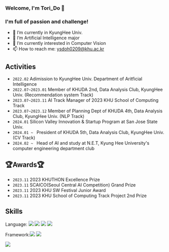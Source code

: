 

### Welcome, I'm Tori_Do 👋
###  I'm full of passion and challenge!
- 🔭 I’m currently in KyungHee Univ.
- 🌱 I’m Artificial Intelligence major
- 🤔 I’m currently interested in Computer Vision
- 📫 How to reach me: ysdoh0209@khu.ac.kr


## Activities
-  `2022.02` Adimission to KyungHee Univ. Department of Aritficial Intelligence
-  `2022.07~2023.01` Member of KHUDA 2nd, Data Analysis Club, KyungHee Univ. (Recommendation system Track)
-  `2023.07~2023.11` AI Track Manager of 2023 KHU School of Computing Track
-  `2023.07~2023.12` Member of Planning Dept of KHUDA 4th, Data Analysis Club, KyungHee Univ. (NLP Track)
-  `2024.01` Silicon Valley Innovation & Startup Program at San Jose State Univ.
-  `2024.01 ~ ` President of KHUDA 5th, Data Analysis Club, KyungHee Univ. (CV Track)
-  `2024.02 ~ ` Head of AI and study at N.E.T, Kyung Hee University's computer engineering department club
  

## 🏆Awards🏆
- `2023.11` 2023 KHUTHON Excellence Prize
- `2023.11` SCAICO(Seoul Central AI Competition) Grand Prize
- `2023.11` 2023 KHU SW Festival Junior Award
- `2023.11` 2023 KHU School of Computing Track Project 2nd Prize
  

## Skills


Language: <img src="https://img.shields.io/badge/Python-3776AB?style=for-the-badge&logo=Python&logoColor=white"> <img src="https://img.shields.io/badge/C++-00599C?style=for-the-badge&logo=C++&logoColor=white"> <img src="https://img.shields.io/badge/HTML5-E34F26?style=for-the-badge&logo=HTML5&logoColor=white"> <img src="https://img.shields.io/badge/CSS3-1572B6?style=for-the-badge&logo=CSS3&logoColor=white"> 

Framework:<img src="https://img.shields.io/badge/TensorFlow-FF6F00?style=for-the-badge&logo=TensorFlow&logoColor=white"> <img src="https://img.shields.io/badge/Keras-D00000?style=for-the-badge&logo=Keras&logoColor=white"> 

<img src="https://github-readme-stats.vercel.app/api/top-langs/?username=DoYunseo&layout=compact"><br><br>



<!--
**DoYunseo/DoYunseo** is a ✨ _special_ ✨ repository because its `README.md` (this file) appears on your GitHub profile.

Here are some ideas to get you started:

- 🔭 I’m currently working on ...
- 🌱 I’m currently learning ...
- 👯 I’m looking to collaborate on ...
- 🤔 I’m looking for help with ...
- 💬 Ask me about ...
- 📫 How to reach me: ...
- 😄 Pronouns: ...
- ⚡ Fun fact: ...
-->
